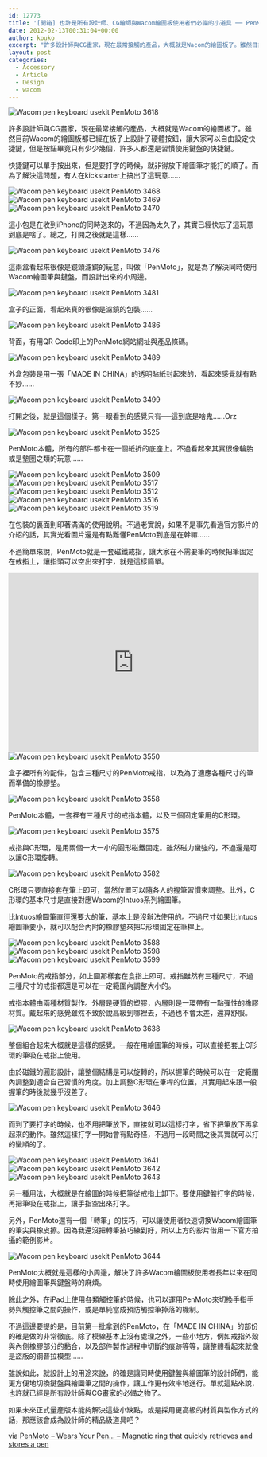 ```yaml
---
id: 12773
title: '[開箱] 也許是所有設計師、CG繪師與Wacom繪圖板使用者們必備的小道具 ── PenMoto。'
date: 2012-02-13T00:31:04+00:00
author: kouko
excerpt: "許多設計師與CG畫家，現在最常接觸的產品，大概就是Wacom的繪圖板了。雖然目前Wacom的繪圖板都已經在板子上設計了硬體按鈕，讓大家可以自由設定快捷鍵，但是按鈕畢竟只有少少幾個，許多人都還是習慣使用鍵盤的快捷鍵。"
layout: post
categories:
  - Accessory
  - Article
  - Design
  - wacom
---
```

<img alt="Wacom pen keyboard usekit PenMoto 3618"  src="/img/2012-02-13-penmoto-wacom_intuos_pen_keyboard-usekit/Wacom_pen_keyboard-usekit-PenMoto_3618.jpg"  title="Wacom_pen_keyboard-usekit-PenMoto_3618"  />

許多設計師與CG畫家，現在最常接觸的產品，大概就是Wacom的繪圖板了。雖然目前Wacom的繪圖板都已經在板子上設計了硬體按鈕，讓大家可以自由設定快捷鍵，但是按鈕畢竟只有少少幾個，許多人都還是習慣使用鍵盤的快捷鍵。


快捷鍵可以單手按出來，但是要打字的時候，就非得放下繪圖筆才能打的順了。而為了解決這問題，有人在kickstarter上搞出了這玩意&hellip;&hellip;

<img alt="Wacom pen keyboard usekit PenMoto 3468"  src="/img/2012-02-13-penmoto-wacom_intuos_pen_keyboard-usekit/Wacom_pen_keyboard-usekit-PenMoto_3468.jpg"  title="Wacom_pen_keyboard-usekit-PenMoto_3468"  /><img alt="Wacom pen keyboard usekit PenMoto 3469"  src="/img/2012-02-13-penmoto-wacom_intuos_pen_keyboard-usekit/Wacom_pen_keyboard-usekit-PenMoto_3469.jpg"  title="Wacom_pen_keyboard-usekit-PenMoto_3469"  /><img alt="Wacom pen keyboard usekit PenMoto 3470"  src="/img/2012-02-13-penmoto-wacom_intuos_pen_keyboard-usekit/Wacom_pen_keyboard-usekit-PenMoto_3470.jpg"  title="Wacom_pen_keyboard-usekit-PenMoto_3470"  />

這小包是在收到iPhone的同時送來的，不過因為太久了，其實已經快忘了這玩意到底是啥了。總之，打開之後就是這樣&hellip;&hellip;

<img alt="Wacom pen keyboard usekit PenMoto 3476"  src="/img/2012-02-13-penmoto-wacom_intuos_pen_keyboard-usekit/Wacom_pen_keyboard-usekit-PenMoto_3476.jpg" title="Wacom_pen_keyboard-usekit-PenMoto_3476"  />

這兩盒看起來很像是鏡頭濾鏡的玩意，叫做「PenMoto」，就是為了解決同時使用Wacom繪圖筆與鍵盤，而設計出來的小周邊。

<img alt="Wacom pen keyboard usekit PenMoto 3481"  src="/img/2012-02-13-penmoto-wacom_intuos_pen_keyboard-usekit/Wacom_pen_keyboard-usekit-PenMoto_3481.jpg" title="Wacom_pen_keyboard-usekit-PenMoto_3481"  />

盒子的正面，看起來真的很像是濾鏡的包裝&hellip;&hellip;

<img alt="Wacom pen keyboard usekit PenMoto 3486"  src="/img/2012-02-13-penmoto-wacom_intuos_pen_keyboard-usekit/Wacom_pen_keyboard-usekit-PenMoto_3486.jpg" title="Wacom_pen_keyboard-usekit-PenMoto_3486"  />

背面，有用QR Code印上的PenMoto網站網址與產品條碼。

<img alt="Wacom pen keyboard usekit PenMoto 3489"  src="/img/2012-02-13-penmoto-wacom_intuos_pen_keyboard-usekit/Wacom_pen_keyboard-usekit-PenMoto_3489.jpg" title="Wacom_pen_keyboard-usekit-PenMoto_3489"  />

外盒包裝是用一張「MADE IN CHINA」的透明貼紙封起來的，看起來感覺就有點不妙&hellip;&hellip;

<img alt="Wacom pen keyboard usekit PenMoto 3499"  src="/img/2012-02-13-penmoto-wacom_intuos_pen_keyboard-usekit/Wacom_pen_keyboard-usekit-PenMoto_3499.jpg" title="Wacom_pen_keyboard-usekit-PenMoto_3499"  />

打開之後，就是這個樣子。第一眼看到的感覺只有──這到底是啥鬼&hellip;&hellip;Orz

<img alt="Wacom pen keyboard usekit PenMoto 3525"  src="/img/2012-02-13-penmoto-wacom_intuos_pen_keyboard-usekit/Wacom_pen_keyboard-usekit-PenMoto_3525.jpg" title="Wacom_pen_keyboard-usekit-PenMoto_3525"  />

PenMoto本體，所有的部件都卡在一個紙折的底座上。不過看起來其實很像輪胎或是墊圈之類的玩意&hellip;&hellip;

<img alt="Wacom pen keyboard usekit PenMoto 3509"  src="/img/2012-02-13-penmoto-wacom_intuos_pen_keyboard-usekit/Wacom_pen_keyboard-usekit-PenMoto_3509.jpg"  title="Wacom_pen_keyboard-usekit-PenMoto_3509"  /><img alt="Wacom pen keyboard usekit PenMoto 3517"  src="/img/2012-02-13-penmoto-wacom_intuos_pen_keyboard-usekit/Wacom_pen_keyboard-usekit-PenMoto_3517.jpg"  title="Wacom_pen_keyboard-usekit-PenMoto_3517"  /><img alt="Wacom pen keyboard usekit PenMoto 3512"  src="/img/2012-02-13-penmoto-wacom_intuos_pen_keyboard-usekit/Wacom_pen_keyboard-usekit-PenMoto_3512.jpg"  title="Wacom_pen_keyboard-usekit-PenMoto_3512"  /><img alt="Wacom pen keyboard usekit PenMoto 3516"  src="/img/2012-02-13-penmoto-wacom_intuos_pen_keyboard-usekit/Wacom_pen_keyboard-usekit-PenMoto_3516.jpg"  title="Wacom_pen_keyboard-usekit-PenMoto_3516"  /><img alt="Wacom pen keyboard usekit PenMoto 3519"  src="/img/2012-02-13-penmoto-wacom_intuos_pen_keyboard-usekit/Wacom_pen_keyboard-usekit-PenMoto_3519.jpg"  title="Wacom_pen_keyboard-usekit-PenMoto_3519"  />

在包裝的裏面則印著滿滿的使用說明。不過老實說，如果不是事先看過官方影片的介紹的話，其實光看圖片還是有點難懂PenMoto到底是在幹嘛&hellip;&hellip;

不過簡單來說，PenMoto就是一套磁鐵戒指，讓大家在不需要筆的時候把筆固定在戒指上，讓指頭可以空出來打字，就是這樣簡單。

<iframe width="100%" height="360" src="https://www.youtube.com/embed/hbOeAu5NEtY" frameborder="0" allowfullscreen></iframe>

<img alt="Wacom pen keyboard usekit PenMoto 3550"  src="/img/2012-02-13-penmoto-wacom_intuos_pen_keyboard-usekit/Wacom_pen_keyboard-usekit-PenMoto_3550.jpg" title="Wacom_pen_keyboard-usekit-PenMoto_3550"  />

盒子裡所有的配件，包含三種尺寸的PenMoto戒指，以及為了適應各種尺寸的筆而準備的橡膠墊。

<img alt="Wacom pen keyboard usekit PenMoto 3558"  src="/img/2012-02-13-penmoto-wacom_intuos_pen_keyboard-usekit/Wacom_pen_keyboard-usekit-PenMoto_3558.jpg" title="Wacom_pen_keyboard-usekit-PenMoto_3558"  />

PenMoto本體，一套裡有三種尺寸的戒指本體，以及三個固定筆用的C形環。

<img alt="Wacom pen keyboard usekit PenMoto 3575"  src="/img/2012-02-13-penmoto-wacom_intuos_pen_keyboard-usekit/Wacom_pen_keyboard-usekit-PenMoto_3575.jpg" title="Wacom_pen_keyboard-usekit-PenMoto_3575"  />

戒指與C形環，是用兩個一大一小的圓形磁鐵固定。雖然磁力蠻強的，不過還是可以讓C形環旋轉。

<img alt="Wacom pen keyboard usekit PenMoto 3582"  src="/img/2012-02-13-penmoto-wacom_intuos_pen_keyboard-usekit/Wacom_pen_keyboard-usekit-PenMoto_3582.jpg" title="Wacom_pen_keyboard-usekit-PenMoto_3582"  />

C形環只要直接套在筆上即可，當然位置可以隨各人的握筆習慣來調整。此外，C形環的基本尺寸是直接對應Wacom的Intuos系列繪圖筆。

比Intuos繪圖筆直徑還要大的筆，基本上是沒辦法使用的。不過尺寸如果比Intuos繪圖筆要小，就可以配合內附的橡膠墊來把C形環固定在筆桿上。

<img alt="Wacom pen keyboard usekit PenMoto 3588"  src="/img/2012-02-13-penmoto-wacom_intuos_pen_keyboard-usekit/Wacom_pen_keyboard-usekit-PenMoto_3588.jpg"  title="Wacom_pen_keyboard-usekit-PenMoto_3588"  /><img alt="Wacom pen keyboard usekit PenMoto 3598"  src="/img/2012-02-13-penmoto-wacom_intuos_pen_keyboard-usekit/Wacom_pen_keyboard-usekit-PenMoto_3598.jpg"  title="Wacom_pen_keyboard-usekit-PenMoto_3598"  /><img alt="Wacom pen keyboard usekit PenMoto 3599"  src="/img/2012-02-13-penmoto-wacom_intuos_pen_keyboard-usekit/Wacom_pen_keyboard-usekit-PenMoto_3599.jpg"  title="Wacom_pen_keyboard-usekit-PenMoto_3599"  />

PenMoto的戒指部分，如上圖那樣套在食指上即可。戒指雖然有三種尺寸，不過三種尺寸的戒指都還是可以在一定範圍內調整大小的。

戒指本體由兩種材質製作。外層是硬質的塑膠，內層則是一環帶有一點彈性的橡膠材質。戴起來的感覺雖然不致於說高級到哪裡去，不過也不會太差，還算舒服。

<img alt="Wacom pen keyboard usekit PenMoto 3638"  src="/img/2012-02-13-penmoto-wacom_intuos_pen_keyboard-usekit/Wacom_pen_keyboard-usekit-PenMoto_3638.jpg" title="Wacom_pen_keyboard-usekit-PenMoto_3638"  />

整個組合起來大概就是這樣的感覺。一般在用繪圖筆的時候，可以直接把套上C形環的筆吸在戒指上使用。

由於磁鐵的圓形設計，讓整個結構是可以旋轉的，所以握筆的時候可以在一定範圍內調整到適合自己習慣的角度。加上調整C形環在筆桿的位置，其實用起來跟一般握筆的時後就幾乎沒差了。

<img alt="Wacom pen keyboard usekit PenMoto 3646"  src="/img/2012-02-13-penmoto-wacom_intuos_pen_keyboard-usekit/Wacom_pen_keyboard-usekit-PenMoto_3646.jpg" title="Wacom_pen_keyboard-usekit-PenMoto_3646.jpg"  />

而到了要打字的時候，也不用把筆放下，直接就可以這樣打字，省下把筆放下再拿起來的動作。雖然這樣打字一開始會有點奇怪，不過用一段時間之後其實就可以打的蠻順的了。

<img alt="Wacom pen keyboard usekit PenMoto 3641"  src="/img/2012-02-13-penmoto-wacom_intuos_pen_keyboard-usekit/Wacom_pen_keyboard-usekit-PenMoto_3641.jpg"  title="Wacom_pen_keyboard-usekit-PenMoto_3641"  /><img alt="Wacom pen keyboard usekit PenMoto 3642"  src="/img/2012-02-13-penmoto-wacom_intuos_pen_keyboard-usekit/Wacom_pen_keyboard-usekit-PenMoto_3642.jpg"  title="Wacom_pen_keyboard-usekit-PenMoto_3642"  /><img alt="Wacom pen keyboard usekit PenMoto 3643"  src="/img/2012-02-13-penmoto-wacom_intuos_pen_keyboard-usekit/Wacom_pen_keyboard-usekit-PenMoto_3643.jpg"  title="Wacom_pen_keyboard-usekit-PenMoto_3643"  />

另一種用法，大概就是在繪圖的時候把筆從戒指上卸下。要使用鍵盤打字的時候，再把筆吸在戒指上，讓手指空出來打字。



另外，PenMoto還有一個「轉筆」的技巧，可以讓使用者快速切換Wacom繪圖筆的筆尖與橡皮擦。因為我還沒把轉筆技巧練到好，所以上方的影片借用一下官方拍攝的範例影片。

<img alt="Wacom pen keyboard usekit PenMoto 3644"  src="/img/2012-02-13-penmoto-wacom_intuos_pen_keyboard-usekit/Wacom_pen_keyboard-usekit-PenMoto_3644.jpg"  title="Wacom_pen_keyboard-usekit-PenMoto_3644"  />

PenMoto大概就是這樣的小周邊，解決了許多Wacom繪圖板使用者長年以來在同時使用繪圖筆與鍵盤時的麻煩。

除此之外，在iPad上使用各類觸控筆的時候，也可以運用PenMoto來切換手指手勢與觸控筆之間的操作，或是單純當成預防觸控筆掉落的機制。

不過這邊要提的是，目前第一批拿到的PenMoto，在「MADE IN CHINA」的部份的確是做的非常徹底。除了模線基本上沒有處理之外，一些小地方，例如戒指外殼與內側橡膠部分的黏合，以及部件製作過程中切斷的痕跡等等，讓整體看起來就像是盜版的鋼普拉模型&hellip;&hellip;

雖說如此，就設計上的用途來說，的確是讓同時使用鍵盤與繪圖筆的設計師們，能更方便地切換鍵盤與繪圖筆之間的操作，讓工作更有效率地進行。單就這點來說，也許就已經是所有設計師與CG畫家的必備之物了。

如果未來正式量產版本能夠解決這些小缺點，或是採用更高級的材質與製作方式的話，那應該會成為設計師的精品級道具吧？

via&nbsp;[PenMoto &#8211; Wears Your Pen&hellip; &#8211; Magnetic ring that quickly retrieves and stores a pen](http://penmoto.com/)
